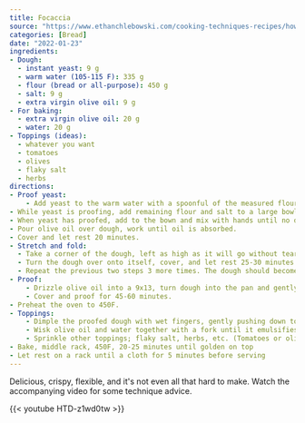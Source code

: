 ```yaml
---
title: Focaccia
source: "https://www.ethanchlebowski.com/cooking-techniques-recipes/how-to-make-focaccia"
categories: [Bread]
date: "2022-01-23"
ingredients:
- Dough:
  - instant yeast: 9 g
  - warm water (105-115 F): 335 g
  - flour (bread or all-purpose): 450 g
  - salt: 9 g
  - extra virgin olive oil: 9 g
- For baking:
  - extra virgin olive oil: 20 g
  - water: 20 g
- Toppings (ideas):
  - whatever you want
  - tomatoes
  - olives
  - flaky salt
  - herbs
directions:
- Proof yeast: 
    - Add yeast to the warm water with a spoonful of the measured flour. Stir until dissolved, then let sit 5-10 minutes or until bubbles are visible.
- While yeast is proofing, add remaining flour and salt to a large bowl.
- When yeast has proofed, add to the bown and mix with hands until no dry flour is left on the bowl and dough sticks together. The dough will be very sticky.
- Pour olive oil over dough, work until oil is absorbed.
- Cover and let rest 20 minutes.
- Stretch and fold:
  - Take a corner of the dough, left as high as it will go without tearing, and fold it over the other side. Turn the bowl 90 degrees, and repeat 3 more times.
  - Turn the dough over onto itself, cover, and let rest 25-30 minutes.
  - Repeat the previous two steps 3 more times. The dough should become more elastic each time.
- Proof:
    - Drizzle olive oil into a 9x13, turn dough into the pan and gently work to the edges. If dough springs back and won't stay on the edges, cover and rest for 15-20 minutes, then try again.
    - Cover and proof for 45-60 minutes.
- Preheat the oven to 450F.
- Toppings:
    - Dimple the proofed dough with wet fingers, gently pushing down to the bottom of the pan without puncturing the dough. Perform 2-3 passes.
    - Wisk olive oil and water together with a fork until it emulsifies (2-3 minutes). Pour over dough.
    - Sprinkle other toppings; flaky salt, herbs, etc. (Tomatoes or olives should be pressed into the dough slightly)
- Bake, middle rack, 450F, 20-25 minutes until golden on top
- Let rest on a rack until a cloth for 5 minutes before serving
---
```


Delicious, crispy, flexible, and it's not even all that hard to make. Watch the accompanying video for some technique advice.

{{< youtube HTD-z1wd0tw >}}
